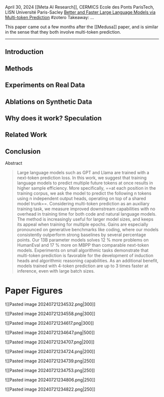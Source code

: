 April 30, 2024
[[Meta AI Research]], CERMICS Ecole des Ponts ParisTech, LISN Université Paris-Sacley
[Better and Faster Large Language Models via Multi-token Prediction](https://arxiv.org/abs/2404.19737)
#zotero 
Takeaway: ...

This paper came out a few months after the [[Medusa]] paper, and is similar in the sense that they both involve multi-token prediction.

----

## Introduction


## Methods


## Experiments on Real Data


## Ablations on Synthetic Data


## Why does it work? Speculation


## Related Work


## Conclusion


Abstract
> Large language models such as GPT and Llama are trained with a next-token prediction loss. In this work, we suggest that training language models to predict multiple future tokens at once results in higher sample efficiency. More specifically, ==at each position in the training corpus, we ask the model to predict the following n tokens using n independent output heads, operating on top of a shared model trunk==. Considering multi-token prediction as an auxiliary training task, we measure improved downstream capabilities with no overhead in training time for both code and natural language models. The method is increasingly useful for larger model sizes, and keeps its appeal when training for multiple epochs. Gains are especially pronounced on generative benchmarks like coding, where our models consistently outperform strong baselines by several percentage points. Our 13B parameter models solves 12 % more problems on HumanEval and 17 % more on MBPP than comparable next-token models. Experiments on small algorithmic tasks demonstrate that multi-token prediction is favorable for the development of induction heads and algorithmic reasoning capabilities. As an additional benefit, models trained with 4-token prediction are up to 3 times faster at inference, even with large batch sizes.


# Paper Figures

![[Pasted image 20240721234532.png|300]]

![[Pasted image 20240721234558.png|300]]

![[Pasted image 20240721234617.png|300]]

![[Pasted image 20240721234647.png|500]]

![[Pasted image 20240721234707.png|200]]


![[Pasted image 20240721234724.png|200]]

![[Pasted image 20240721234739.png|250]]

![[Pasted image 20240721234753.png|250]]

![[Pasted image 20240721234806.png|250]]

![[Pasted image 20240721234822.png|250]]





























